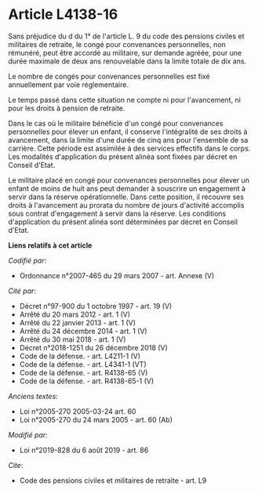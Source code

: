 # Article L4138-16

Sans préjudice du d du 1° de l'article L. 9 du code des pensions civiles et militaires de retraite, le congé pour convenances
personnelles, non rémunéré, peut être accordé au militaire, sur demande agréée, pour une durée maximale de deux ans
renouvelable dans la limite totale de dix ans.

Le nombre de congés pour convenances personnelles est fixé annuellement par voie réglementaire.

Le temps passé dans cette situation ne compte ni pour l'avancement, ni pour les droits à pension de retraite.

Dans le cas où le militaire bénéficie d'un congé pour convenances personnelles pour élever un enfant, il conserve
l'intégralité de ses droits à avancement, dans la limite d'une durée de cinq ans pour l'ensemble de sa carrière. Cette
période est assimilée à des services effectifs dans le corps. Les modalités d'application du présent alinéa sont fixées par
décret en Conseil d'Etat.

Le militaire placé en congé pour convenances personnelles pour élever un enfant de moins de huit ans peut demander à
souscrire un engagement à servir dans la réserve opérationnelle. Dans cette position, il recouvre ses droits à l'avancement
au prorata du nombre de jours d'activité accomplis sous contrat d'engagement à servir dans la réserve. Les conditions
d'application du présent alinéa sont déterminées par décret en Conseil d'Etat.

**Liens relatifs à cet article**

_Codifié par_:

  - Ordonnance n°2007-465 du 29 mars 2007 - art. Annexe (V)

_Cité par_:

  - Décret n°97-900 du 1 octobre 1997 - art. 19 (V)
  - Arrêté du 20 mars 2012 - art. 1 (V)
  - Arrêté du 22 janvier 2013 - art. 1 (V)
  - Arrêté du 24 décembre 2014 - art. 1 (V)
  - Arrêté du 30 mai 2018 - art. 1 (V)
  - Décret n°2018-1251 du 26 décembre 2018 (V)
  - Code de la défense. - art. L4211-1 (V)
  - Code de la défense. - art. L4341-1 (VT)
  - Code de la défense. - art. R4138-65 (V)
  - Code de la défense. - art. R4138-65-1 (V)

_Anciens textes_:

  - Loi n°2005-270 2005-03-24 art. 60
  - Loi n°2005-270 du 24 mars 2005 - art. 60 (Ab)

_Modifié par_:

  - Loi n°2019-828 du 6 août 2019 - art. 86

_Cite_:

  - Code des pensions civiles et militaires de retraite - art. L9
